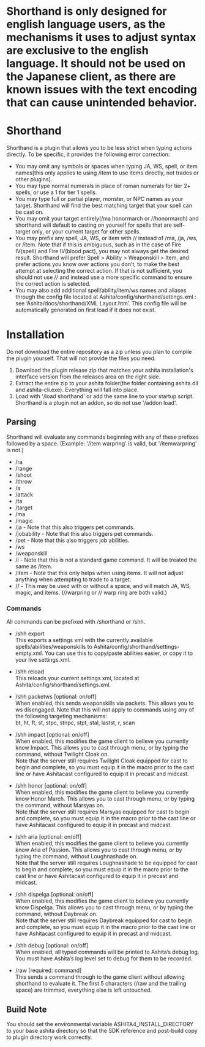 # Shorthand is only designed for english language users, as the mechanisms it uses to adjust syntax are exclusive to the english language.  It should not be used on the Japanese client, as there are known issues with the text encoding that can cause unintended behavior.

# Shorthand
Shorthand is a plugin that allows you to be less strict when typing actions directly.  To be specific, it provides the following error correction:
* You may omit any symbols or spaces when typing JA, WS, spell, or item names[this only applies to using /item to use items directly, not trades or other plugins].
* You may type normal numerals in place of roman numerals for tier 2+ spells, or use a 1 for tier 1 spells.
* You may type full or partial player, monster, or NPC names as your target.  Shorthand will find the best matching target that your spell can be cast on.
* You may omit your target entirely(/ma honormarch or //honormarch) and shorthand will default to casting on yourself for spells that are self-target only, or your current target for other spells.
* You may prefix any spell, JA, WS, or item with // instead of /ma, /ja, /ws, or /item.  Note that if this is ambiguous, such as in the case of Fire IV(spell) and Fire IV(blood pact), you may not always get the desired result.  Shorthand will prefer Spell > Ability > Weaponskill > Item, and prefer actions you know over actions you don’t, to make the best attempt at selecting the correct action.  If that is not sufficient, you should not use // and instead use a more specific command to ensure the correct action is selected.
* You may also add additional spell/ability/item/ws names and aliases through the config file located at Ashita/config/shorthand/settings.xml : see ‘Ashita/docs/shorthand/XML Layout.htm’.  This config file will be automatically generated on first load if it does not exist.

# Installation
Do not download the entire repository as a zip unless you plan to compile the plugin yourself. That will not provide the files you need.<br>

1. Download the plugin release zip that matches your ashita installation's interface version from the releases area on the right side.
2. Extract the entire zip to your ashita folder(the folder containing ashita.dll and ashita-cli.exe). Everything will fall into place.
3. Load with '/load shorthand' or add the same line to your startup script. Shorthand is a plugin not an addon, so do not use '/addon load'.

## Parsing
Shorthand will evaluate any commands beginning with any of these prefixes followed by a space.  (Example: '/item warpring' is valid, but '/itemwarpring' is not.)
* /ra
* /range
* /shoot
* /throw
* /a
* /attack
* /ta
* /target
* /ma
* /magic
* /ja - Note that this also triggers pet commands.
* /jobability - Note that this also triggers pet commands.
* /pet - Note that this also triggers job abilities.
* /ws
* /weaponskill
* /i - Note that this is not a standard game command.  It will be treated the same as /item.
* /item - Note that this only helps when using items.  It will not adjust anything when attempting to trade to a target.
* // - This may be used with or without a space, and will match JA, WS, magic, and items.  (//warpring or // warp ring are both valid.)

### Commands
All commands can be prefixed with /shorthand or /shh.

* /shh export<br>
This exports a settings xml with the currently available spells/abilities/weaponskills to Ashita/config/shorthand/settings-empty.xml.  You can use this to copy/paste abilities easier, or copy it to your live settings.xml.

* /shh reload<br>
This reloads your current settings xml, located at Ashita/config/shorthand/settings.xml.

* /shh packetws [optional: on/off]<br>
When enabled, this sends weaponskills via packets.  This allows you to ws disengaged.  Note that this will not apply to commands using any of the following targeting mechanisms:<br>
bt, ht, ft, st, stpc, stnpc, stpt, stal, lastst, r, scan

* /shh impact [optional: on/off]<br>
When enabled, this modifies the game client to believe you currently know Impact.  This allows you to cast through menu, or by typing the command, without Twilight Cloak on.<br>
Note that the server still requires Twilight Cloak equipped for cast to begin and complete, so you must equip it in the macro prior to the cast line or have Ashitacast configured to equip it in precast and midcast.

* /shh honor [optional: on/off]<br>
When enabled, this modifies the game client to believe you currently know Honor March.  This allows you to cast through menu, or by typing the command, without Marsyas on.<br>
Note that the server still requires Marsyas equipped for cast to begin and complete, so you must equip it in the macro prior to the cast line or have Ashitacast configured to equip it in precast and midcast.

* /shh aria [optional: on/off]<br>
When enabled, this modifies the game client to believe you currently know Aria of Passion.  This allows you to cast through menu, or by typing the command, without Loughnashade on.<br>
Note that the server still requires Loughnashade to be equipped for cast to begin and complete, so you must equip it in the macro prior to the cast line or have Ashitacast configured to equip it in precast and midcast.

* /shh dispelga [optional: on/off]<br>
When enabled, this modifies the game client to believe you currently know Dispelga.  This allows you to cast through menu, or by typing the command, without Daybreak on.<br>
Note that the server still requires Daybreak equipped for cast to begin and complete, so you must equip it in the macro prior to the cast line or have Ashitacast configured to equip it in precast and midcast.

* /shh debug [optional: on/off]<br>
When enabled, all typed commands will be printed to Ashita’s debug log.  You must have Ashita’s log level set to debug for them to be recorded.

* /raw [required: command]<br>
This sends a command through to the game client without allowing shorthand to evaluate it.  The first 5 characters (/raw and the trailing space) are trimmed, everything else is left untouched.

## Build Note
You should set the environmental variable ASHITA4_INSTALL_DIRECTORY to your base ashita directory so that the SDK reference and post-build copy to plugin directory work correctly.